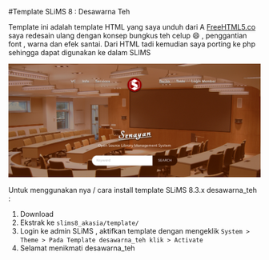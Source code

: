 #Template SLiMS 8 : Desawarna Teh


Template ini adalah template HTML yang saya unduh dari   A [FreeHTML5.co](http://freehtml5.co/) saya redesain ulang dengan konsep bungkus teh celup :smile: , penggantian font , warna dan efek santai. Dari HTML tadi kemudian saya porting ke php sehingga dapat digunakan ke dalam SLIMS 

![Image](desawarna_teh_opac.png)

Untuk menggunakan nya / cara install template SLiMS 8.3.x desawarna_teh :
1. Download 
2. Ekstrak ke `slims8_akasia/template/`
3. Login ke admin SLiMS , aktifkan template dengan mengeklik `System > Theme > Pada Template desawarna_teh klik > Activate`
4. Selamat menikmati desawarna_teh